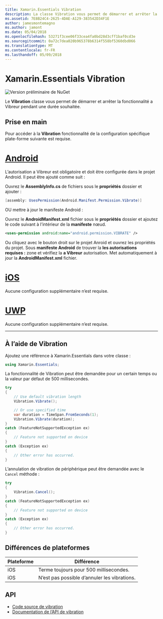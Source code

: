 ```yaml
---
title: Xamarin.Essentials Vibration
description: La classe Vibration vous permet de démarrer et arrêter la fonctionnalité a Vibreur pendant une durée souhaitée.
ms.assetid: 7E8B24C4-2625-4DAE-A129-383542D34F1E
author: jamesmontemagno
ms.author: jamont
ms.date: 05/04/2018
ms.openlocfilehash: 53271f3cee06f33cea4fa0bd28d3cff1baf0cd3e
ms.sourcegitcommit: 0a72c7dea020b965378b6314f558bf5360dbd066
ms.translationtype: MT
ms.contentlocale: fr-FR
ms.lasthandoff: 05/09/2018
---
```

# <a name="xamarinessentials-vibration"></a>Xamarin.Essentials Vibration

![Version préliminaire de NuGet](~/media/shared/pre-release.png)

Le **Vibration** classe vous permet de démarrer et arrêter la fonctionnalité a Vibreur pendant une durée souhaitée.

## <a name="getting-started"></a>Prise en main

Pour accéder à la **Vibration** fonctionnalité de la configuration spécifique plate-forme suivante est requise.

# <a name="androidtabandroid"></a>[Android](#tab/android)

L’autorisation a Vibreur est obligatoire et doit être configurée dans le projet Android. Il peut être ajouté comme suit :

Ouvrez le **AssemblyInfo.cs** de fichiers sous le **propriétés** dossier et ajouter :

```csharp
[assembly: UsesPermission(Android.Manifest.Permission.Vibrate)]
```

OU mettre à jour le manifeste Android :

Ouvrez le **AndroidManifest.xml** fichier sous le **propriétés** dossier et ajoutez le code suivant à l’intérieur de la **manifeste** nœud.

```xml
<uses-permission android:name="android.permission.VIBRATE" />
```

Ou cliquez avec le bouton droit sur le projet Anroid et ouvrez les propriétés du projet. Sous **manifeste Android** de trouver la **les autorisations requises :** zone et vérifiez la **a Vibreur** autorisation. Met automatiquement à jour la **AndroidManifest.xml** fichier.

# <a name="iostabios"></a>[iOS](#tab/ios)

Aucune configuration supplémentaire n’est requise.

# <a name="uwptabuwp"></a>[UWP](#tab/uwp)

Aucune configuration supplémentaire n’est requise.

-----

## <a name="using-vibration"></a>À l’aide de Vibration

Ajoutez une référence à Xamarin.Essentials dans votre classe :

```csharp
using Xamarin.Essentials;
```

La fonctionnalité de Vibration peut être demandée pour un certain temps ou la valeur par défaut de 500 millisecondes.

```csharp
try
{
    // Use default vibration length
    Vibration.Vibrate();

    // Or use specified time
    var duration = TimeSpan.FromSeconds(1);
    Vibration.Vibrate(duration);
}
catch (FeatureNotSupportedException ex)
{
    // Feature not supported on device
}
catch (Exception ex)
{
    // Other error has occurred.
}
```

L’annulation de vibration de périphérique peut être demandée avec le `Cancel` méthode :

```csharp
try
{
    Vibration.Cancel();
}
catch (FeatureNotSupportedException ex)
{
    // Feature not supported on device
}
catch (Exception ex)
{
    // Other error has occurred.
}
```

## <a name="platform-differences"></a>Différences de plateformes

| Plateforme | Différence |
| --- | --- |
| iOS | Terme toujours pour 500 millisecondes. |
| iOS | N’est pas possible d’annuler les vibrations. |

## <a name="api"></a>API

- [Code source de vibration](https://github.com/xamarin/Essentials/tree/master/Essentials/Vibration)
- [Documentation de l’API de vibration](xref:Xamarin.Essentials.Vibration)

